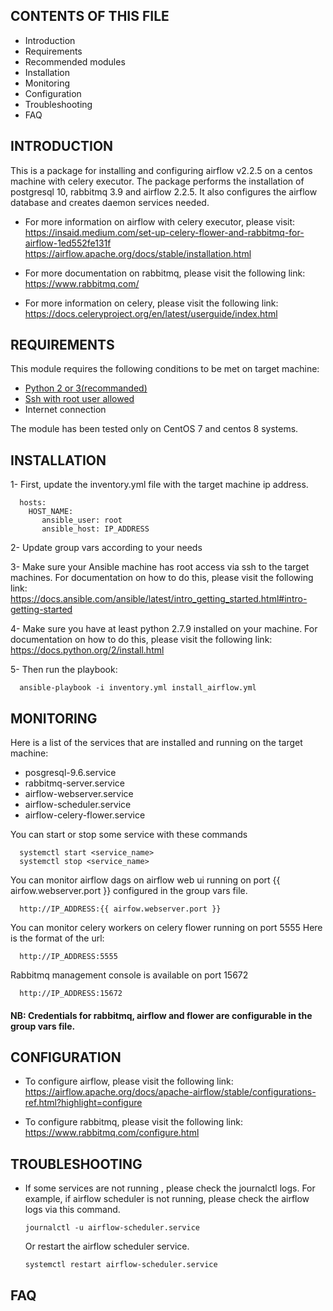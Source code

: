 <!--
  Copyright 2019 Google LLC

  Licensed under the Apache License, Version 2.0 (the "License");
  you may not use this file except in compliance with the License.
  You may obtain a copy of the License at

  http://www.apache.org/licenses/LICENSE-2.0

  Unless required by applicable law or agreed to in writing, software
  distributed under the License is distributed on an "AS IS" BASIS,
  WITHOUT WARRANTIES OR CONDITIONS OF ANY KIND, either express or implied.
  See the License for the specific language governing permissions and
  limitations under the License.
 -->

CONTENTS OF THIS FILE
---------------------

* Introduction
* Requirements
* Recommended modules
* Installation
* Monitoring
* Configuration
* Troubleshooting
* FAQ


INTRODUCTION
------------

This is a  package for installing and configuring airflow v2.2.5 on a
centos machine with celery executor.
The package performs the installation of postgresql 10, rabbitmq 3.9 and airflow 2.2.5.
It also configures the airflow database and creates daemon services needed.



* For more information on airflow with celery executor, please visit:
  https://insaid.medium.com/set-up-celery-flower-and-rabbitmq-for-airflow-1ed552fe131f
  https://airflow.apache.org/docs/stable/installation.html

* For more documentation on rabbitmq, please visit the following link:
  https://www.rabbitmq.com/

* For more information on celery, please visit the following link:
  https://docs.celeryproject.org/en/latest/userguide/index.html

REQUIREMENTS
------------

This module requires the following conditions to be met on target machine:

* [Python 2 or 3(recommanded)](https://www.python.org/downloads/)
* [Ssh with root user allowed](https://access.redhat.com/documentation/en-us/red_hat_enterprise_linux/6/html/v2v_guide/preparation_before_the_p2v_migration-enable_root_login_over_ssh)
* Internet connection

The module has been tested only on CentOS 7 and centos 8 systems.


INSTALLATION
------------

1- First, update the inventory.yml file with the target machine ip address.
```
  hosts:
    HOST_NAME:
       ansible_user: root
       ansible_host: IP_ADDRESS

```

2- Update group vars according to your needs

3-  Make sure your Ansible machine has root access via ssh to the target machines.
For documentation on how to do this, please visit the following link:
https://docs.ansible.com/ansible/latest/intro_getting_started.html#intro-getting-started

4- Make sure you have at least python 2.7.9 installed on your machine.
For documentation on how to do this, please visit the following link:
https://docs.python.org/2/install.html

5- Then run the playbook:
```
  ansible-playbook -i inventory.yml install_airflow.yml
```

MONITORING
------------

Here is a list of the services that are installed and running on the target machine:
- posgresql-9.6.service
- rabbitmq-server.service
- airflow-webserver.service
- airflow-scheduler.service
- airflow-celery-flower.service

You can start or stop some service with these commands
```
  systemctl start <service_name>
  systemctl stop <service_name>
```


You can monitor airflow dags on airflow web ui running on port {{ airfow.webserver.port }}
configured in the group vars file.
```
  http://IP_ADDRESS:{{ airfow.webserver.port }}
```

You can monitor celery workers on celery flower running on port  5555
Here is the format of the url:
```
  http://IP_ADDRESS:5555
```

Rabbitmq management console is available on port 15672
```
  http://IP_ADDRESS:15672
```

#### NB: Credentials for rabbitmq, airflow and flower are configurable in the group vars file.


CONFIGURATION
-------------

* To configure airflow, please visit the following link:
  https://airflow.apache.org/docs/apache-airflow/stable/configurations-ref.html?highlight=configure



* To configure rabbitmq, please visit the following link:
  https://www.rabbitmq.com/configure.html




TROUBLESHOOTING
---------------

* If some services are not running , please check the journalctl logs.
  For example, if airflow scheduler is not running, please check the airflow logs via this command.
  ```
  journalctl -u airflow-scheduler.service
  ```
  Or restart the airflow scheduler service.
  ```
  systemctl restart airflow-scheduler.service
  ```

FAQ
---
